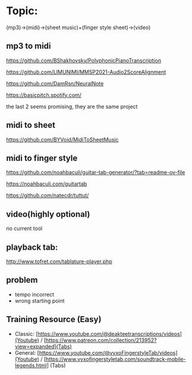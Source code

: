 # Topic:
(mp3)->(midi)->(sheet music)+(finger style sheet)->(video)

## mp3 to midi
https://github.com/BShakhovsky/PolyphonicPianoTranscription

https://github.com/LIMUNIMI/MMSP2021-Audio2ScoreAlignment

https://github.com/DamRsn/NeuralNote

https://basicpitch.spotify.com/

the last 2 seems promising, they are the same project

## midi to sheet
https://github.com/BYVoid/MidiToSheetMusic

## midi to finger style
https://github.com/noahbaculi/guitar-tab-generator/?tab=readme-ov-file

https://noahbaculi.com/guitartab

https://github.com/natecdr/tuttut/


## video(highly optional) 
no current tool

## playback tab:
http://www.tofret.com/tablature-player.php

## problem
- tempo incorrect
- wrong starting point

## Training Resource (Easy)
- Classic: [https://www.youtube.com/@deakteetranscriptions/videos](Youtube) / [https://www.patreon.com/collection/213952?view=expanded](Tabs) 
- General: [https://www.youtube.com/@vvxoFingerstyleTab/videos](Youtube) / [https://www.vvxofingerstyletab.com/soundtrack-mobile-legends.html] (Tabs)

